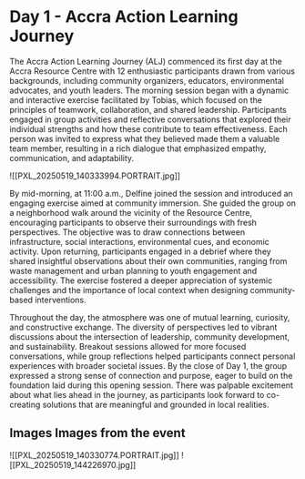 # Day 1 - Accra Action Learning Journey

The Accra Action Learning Journey (ALJ) commenced its first day at the Accra Resource Centre with 12 enthusiastic participants drawn from various backgrounds, including community organizers, educators, environmental advocates, and youth leaders. The morning session began with a dynamic and interactive exercise facilitated by Tobias, which focused on the principles of teamwork, collaboration, and shared leadership. Participants engaged in group activities and reflective conversations that explored their individual strengths and how these contribute to team effectiveness. Each person was invited to express what they believed made them a valuable team member, resulting in a rich dialogue that emphasized empathy, communication, and adaptability.

![[PXL_20250519_140333994.PORTRAIT.jpg]]

By mid-morning, at 11:00 a.m., Delfine joined the session and introduced an engaging exercise aimed at community immersion. She guided the group on a neighborhood walk around the vicinity of the Resource Centre, encouraging participants to observe their surroundings with fresh perspectives. The objective was to draw connections between infrastructure, social interactions, environmental cues, and economic activity. Upon returning, participants engaged in a debrief where they shared insightful observations about their own communities, ranging from waste management and urban planning to youth engagement and accessibility. The exercise fostered a deeper appreciation of systemic challenges and the importance of local context when designing community-based interventions.

Throughout the day, the atmosphere was one of mutual learning, curiosity, and constructive exchange. The diversity of perspectives led to vibrant discussions about the intersection of leadership, community development, and sustainability. Breakout sessions allowed for more focused conversations, while group reflections helped participants connect personal experiences with broader societal issues. By the close of Day 1, the group expressed a strong sense of connection and purpose, eager to build on the foundation laid during this opening session. There was palpable excitement about what lies ahead in the journey, as participants look forward to co-creating solutions that are meaningful and grounded in local realities.

## Images Images from the event
![[PXL_20250519_140330774.PORTRAIT.jpg]]
![[PXL_20250519_144226970.jpg]]